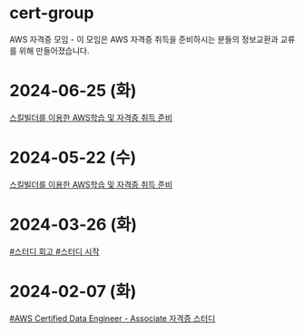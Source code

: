 # cert-group
AWS 자격증 모임 - 이 모임은 AWS 자격증 취득을 준비하시는 분들의 정보교환과 교류를 위해 만들어졌습니다.

# 2024-06-25 (화)
[스킬빌더를 이용한 AWS학습 및 자격증 취득 준비](https://www.meetup.com/ko-KR/awskrug/events/301433499/?eventOrigin=group_calendar)

# 2024-05-22 (수)
[스킬빌더를 이용한 AWS학습 및 자격증 취득 준비](https://www.meetup.com/ko-KR/awskrug/events/300898964/?eventOrigin=group_calendar)

# 2024-03-26 (화)
[#스터디 회고 #스터디 시작](https://www.meetup.com/ko-KR/awskrug/events/299053066/?eventOrigin=group_calendar)

# 2024-02-07 (화)
[#AWS Certified Data Engineer - Associate 자격증 스터디](https://www.meetup.com/ko-KR/awskrug/events/299765408/?eventOrigin=group_calendar)